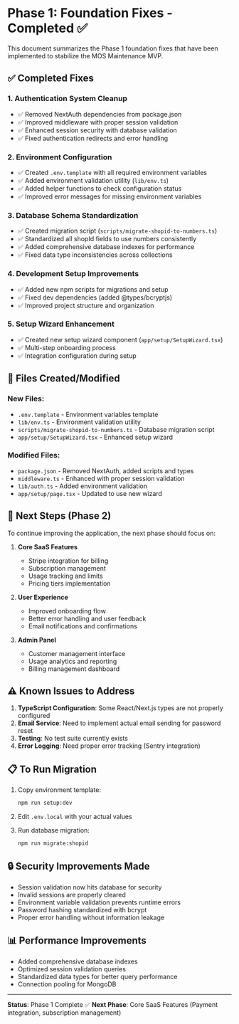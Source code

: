 # Phase 1: Foundation Fixes - Completed ✅

This document summarizes the Phase 1 foundation fixes that have been implemented to stabilize the MOS Maintenance MVP.

## ✅ **Completed Fixes**

### 1. **Authentication System Cleanup**
- ✅ Removed NextAuth dependencies from package.json
- ✅ Improved middleware with proper session validation
- ✅ Enhanced session security with database validation
- ✅ Fixed authentication redirects and error handling

### 2. **Environment Configuration**
- ✅ Created `.env.template` with all required environment variables
- ✅ Added environment validation utility (`lib/env.ts`)
- ✅ Added helper functions to check configuration status
- ✅ Improved error messages for missing environment variables

### 3. **Database Schema Standardization**
- ✅ Created migration script (`scripts/migrate-shopid-to-numbers.ts`)
- ✅ Standardized all shopId fields to use numbers consistently
- ✅ Added comprehensive database indexes for performance
- ✅ Fixed data type inconsistencies across collections

### 4. **Development Setup Improvements**
- ✅ Added new npm scripts for migrations and setup
- ✅ Fixed dev dependencies (added @types/bcryptjs)
- ✅ Improved project structure and organization

### 5. **Setup Wizard Enhancement**
- ✅ Created new setup wizard component (`app/setup/SetupWizard.tsx`)
- ✅ Multi-step onboarding process
- ✅ Integration configuration during setup

## 🔧 **Files Created/Modified**

### New Files:
- `.env.template` - Environment variables template
- `lib/env.ts` - Environment validation utility
- `scripts/migrate-shopid-to-numbers.ts` - Database migration script
- `app/setup/SetupWizard.tsx` - Enhanced setup wizard

### Modified Files:
- `package.json` - Removed NextAuth, added scripts and types
- `middleware.ts` - Enhanced with proper session validation
- `lib/auth.ts` - Added environment validation
- `app/setup/page.tsx` - Updated to use new wizard

## 🚀 **Next Steps (Phase 2)**

To continue improving the application, the next phase should focus on:

1. **Core SaaS Features**
   - Stripe integration for billing
   - Subscription management
   - Usage tracking and limits
   - Pricing tiers implementation

2. **User Experience**
   - Improved onboarding flow
   - Better error handling and user feedback
   - Email notifications and confirmations

3. **Admin Panel**
   - Customer management interface
   - Usage analytics and reporting
   - Billing management dashboard

## ⚠️ **Known Issues to Address**

1. **TypeScript Configuration**: Some React/Next.js types are not properly configured
2. **Email Service**: Need to implement actual email sending for password reset
3. **Testing**: No test suite currently exists
4. **Error Logging**: Need proper error tracking (Sentry integration)

## 📋 **To Run Migration**

1. Copy environment template:
   ```bash
   npm run setup:dev
   ```

2. Edit `.env.local` with your actual values

3. Run database migration:
   ```bash
   npm run migrate:shopid
   ```

## 🔒 **Security Improvements Made**

- Session validation now hits database for security
- Invalid sessions are properly cleared
- Environment variable validation prevents runtime errors
- Password hashing standardized with bcrypt
- Proper error handling without information leakage

## 📊 **Performance Improvements**

- Added comprehensive database indexes
- Optimized session validation queries
- Standardized data types for better query performance
- Connection pooling for MongoDB

---

**Status**: Phase 1 Complete ✅
**Next Phase**: Core SaaS Features (Payment integration, subscription management)